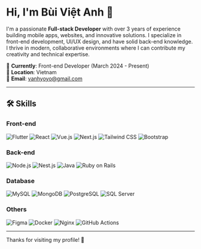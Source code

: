# Hi, I'm Bùi Việt Anh 👋

I'm a passionate **Full-stack Developer** with over 3 years of experience building mobile apps, websites, and innovative solutions. I specialize in front-end development, UI/UX design, and have solid back-end knowledge. I thrive in modern, collaborative environments where I can contribute my creativity and technical expertise.

🌟 **Currently**: Front-end Developer (March 2024 - Present)  
📍 **Location**: Vietnam  
📧 **Email**: [vanhyoyo@gmail.com](mailto:vanhyoyo@gmail.com)  

---

## 🛠 Skills

### Front-end
![Flutter](https://img.shields.io/badge/Flutter-02569B?style=flat&logo=flutter&logoColor=white)
![React](https://img.shields.io/badge/React-61DAFB?style=flat&logo=react&logoColor=black)
![Vue.js](https://img.shields.io/badge/Vue.js-4FC08D?style=flat&logo=vue.js&logoColor=white)
![Next.js](https://img.shields.io/badge/Next.js-000000?style=flat&logo=next.js&logoColor=white)
![Tailwind CSS](https://img.shields.io/badge/Tailwind_CSS-38B2AC?style=flat&logo=tailwind-css&logoColor=white)
![Bootstrap](https://img.shields.io/badge/Bootstrap-7952B3?style=flat&logo=bootstrap&logoColor=white)

### Back-end
![Node.js](https://img.shields.io/badge/Node.js-339933?style=flat&logo=node.js&logoColor=white)
![Nest.js](https://img.shields.io/badge/Nest.js-E0234E?style=flat&logo=nestjs&logoColor=white)
![Java](https://img.shields.io/badge/Java-007396?style=flat&logo=java&logoColor=white)
![Ruby on Rails](https://img.shields.io/badge/Ruby_on_Rails-CC0000?style=flat&logo=ruby-on-rails&logoColor=white)

### Database
![MySQL](https://img.shields.io/badge/MySQL-4479A1?style=flat&logo=mysql&logoColor=white)
![MongoDB](https://img.shields.io/badge/MongoDB-47A248?style=flat&logo=mongodb&logoColor=white)
![PostgreSQL](https://img.shields.io/badge/PostgreSQL-4169E1?style=flat&logo=postgresql&logoColor=white)
![SQL Server](https://img.shields.io/badge/SQL_Server-CC2927?style=flat&logo=microsoft-sql-server&logoColor=white)

### Others
![Figma](https://img.shields.io/badge/Figma-F24E1E?style=flat&logo=figma&logoColor=white)
![Docker](https://img.shields.io/badge/Docker-2496ED?style=flat&logo=docker&logoColor=white)
![Nginx](https://img.shields.io/badge/Nginx-009639?style=flat&logo=nginx&logoColor=white)
![GitHub Actions](https://img.shields.io/badge/GitHub_Actions-2088FF?style=flat&logo=github-actions&logoColor=white)

---

Thanks for visiting my profile! 🚀

